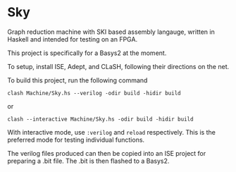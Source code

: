 # Sky
Graph reduction machine with SKI based assembly langauge, written in Haskell and intended for testing on an FPGA.

This project is specifically for a Basys2 at the moment.

To setup, install ISE, Adept, and CLaSH, following their directions on the net.

To build this project, run the following command

`clash Machine/Sky.hs --verilog -odir build -hidir build`

or

`clash --interactive Machine/Sky.hs -odir build -hidir build`

With interactive mode, use `:verilog` and `reload` respectively.
This is the preferred mode for testing individual functions.

The verilog files produced can then be copied into an ISE project for preparing a .bit file.
The .bit is then flashed to a Basys2.